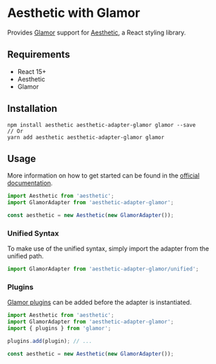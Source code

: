# Aesthetic with Glamor

Provides [Glamor](https://github.com/threepointone/glamor) support for
[Aesthetic](https://github.com/milesj/aesthetic), a React styling library.

## Requirements

* React 15+
* Aesthetic
* Glamor

## Installation

```
npm install aesthetic aesthetic-adapter-glamor glamor --save
// Or
yarn add aesthetic aesthetic-adapter-glamor glamor
```

## Usage

More information on how to get started can be found in the
[official documentation](https://github.com/milesj/aesthetic).

```javascript
import Aesthetic from 'aesthetic';
import GlamorAdapter from 'aesthetic-adapter-glamor';

const aesthetic = new Aesthetic(new GlamorAdapter());
```

### Unified Syntax

To make use of the unified syntax, simply import the adapter from the unified path.

```javascript
import GlamorAdapter from 'aesthetic-adapter-glamor/unified';
```

### Plugins

[Glamor plugins](https://github.com/threepointone/glamor/blob/master/docs/plugins.md)
can be added before the adapter is instantiated.

```javascript
import Aesthetic from 'aesthetic';
import GlamorAdapter from 'aesthetic-adapter-glamor';
import { plugins } from 'glamor';

plugins.add(plugin); // ...

const aesthetic = new Aesthetic(new GlamorAdapter());
```
